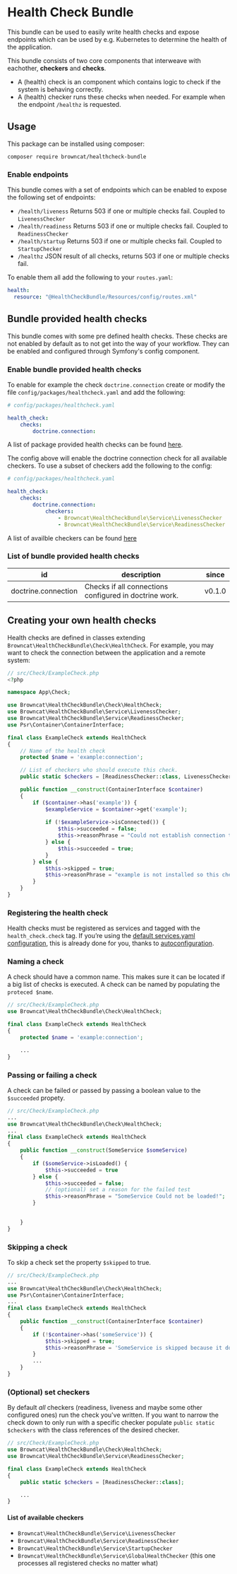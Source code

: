 # Health Check Bundle
This bundle can be used to easily write health checks and expose endpoints which can be used by e.g. Kubernetes to determine the health of the application.

This bundle consists of two core components that interweave with eachother, **checkers** and **checks**. 
- A (health) check is an component which contains logic to check if the system is behaving correctly.
- A (health) checker runs these checks when needed. For example when the endpoint `/healthz` is requested.   

## Usage
This package can be installed using composer:

`composer require browncat/healthcheck-bundle`

### Enable endpoints
This bundle comes with a set of endpoints which can be enabled to expose the following set of endpoints:

- `/health/liveness`  Returns 503 if one or multiple checks fail. Coupled to `LivenessChecker`
- `/health/readiness` Returns 503 if one or multiple checks fail. Coupled to `ReadinessChecker`
- `/health/startup` Returns 503 if one or multiple checks fail. Coupled to `StartupChecker`
- `/healthz` JSON result of all checks, returns 503 if one or multiple checks fail.

To enable them all add the following to your `routes.yaml`:

```yaml
health:
  resource: "@HealthCheckBundle/Resources/config/routes.xml"
```

## Bundle provided health checks

This bundle comes with some pre defined health checks. These checks are not enabled by default as to not get into the way of your workflow. They can be enabled and configured through Symfony's config component.

### Enable bundle provided health checks
To enable for example the check `doctrine.connection` create or modify the file `config/packages/healthcheck.yaml` and add the following:

```yaml
# config/packages/healthcheck.yaml

health_check:
    checks:
        doctrine.connection:
```

A list of package provided health checks can be found [here](#list-of-bundle-provided-health-checks).

The config above will enable the doctrine connection check for all available checkers. To use a subset of checkers add the following to the config:

```yaml
# config/packages/healthcheck.yaml

health_check:
    checks:
        doctrine.connection:
            checkers:
                - Browncat\HealthCheckBundle\Service\LivenessChecker
                - Browncat\HealthCheckBundle\Service\ReadinessChecker
```

A list of availble checkers can be found [here](#list-of-available-checkers)

### List of bundle provided health checks

| id                  | description                                            | since  |
|---------------------|--------------------------------------------------------|--------|
| doctrine.connection | Checks if all connections configured in doctrine work. | v0.1.0 |

## Creating your own health checks
Health checks are defined in classes extending `Browncat\HealthCheckBundle\Check\HealthCheck`. For example, you may want to check the connection between the application and a remote system:

```php
// src/Check/ExampleCheck.php
<?php

namespace App\Check;

use Browncat\HealthCheckBundle\Check\HealthCheck;
use Browncat\HealthCheckBundle\Service\LivenessChecker;
use Browncat\HealthCheckBundle\Service\ReadinessChecker;
use Psr\Container\ContainerInterface;

final class ExampleCheck extends HealthCheck
{
    // Name of the health check
    protected $name = 'example:connection';

    // List of checkers who should execute this check.
    public static $checkers = [ReadinessChecker::class, LivenessChecker::class];

    public function __construct(ContainerInterface $container)
    {
        if ($container->has('example')) {
            $exampleService = $container->get('example');
                
            if (!$exampleService->isConnected()) {
                $this->succeeded = false;
                $this->reasonPhrase = "Could not establish connection to example " . $connection->getName() . ".";
            } else {
                $this->succeeded = true;
            }
        } else {
            $this->skipped = true;
            $this->reasonPhrase = "example is not installed so this check is skipped.";
        }
    }
}
```

### Registering the health check
Health checks must be registered as services and tagged with the `health_check.check` tag. If you’re using the [default services.yaml configuration](https://symfony.com/doc/current/service_container.html#service-container-services-load-example), this is already done for you, thanks to [autoconfiguration](https://symfony.com/doc/current/service_container.html#services-autoconfigure).

### Naming a check
A check should have a common name. This makes sure it can be located if a big list of checks is executed. A check can be named by populating the `proteced $name`.

```php
// src/Check/ExampleCheck.php
use Browncat\HealthCheckBundle\Check\HealthCheck;

final class ExampleCheck extends HealthCheck
{
    protected $name = 'example:connection';

    ...
}
```

### Passing or failing a check
A check can be failed or passed by passing a boolean value to the `$succeeded` propety.

```php
// src/Check/ExampleCheck.php
...
use Browncat\HealthCheckBundle\Check\HealthCheck;
...
final class ExampleCheck extends HealthCheck
{
    public function __construct(SomeService $someService)
    {
        if ($someService->isLoaded() {
            $this->succeeded = true 
        } else {
            $this->succeeded = false;
            // (optional) set a reason for the failed test
            $this->reasonPhrase = "SomeService Could not be loaded!";
        }

        
    }
}
```

### Skipping a check
To skip a check set the property `$skipped` to true.

```php
// src/Check/ExampleCheck.php
...
use Browncat\HealthCheckBundle\Check\HealthCheck;
use Psr\Container\ContainerInterface;
...
final class ExampleCheck extends HealthCheck
{
    public function __construct(ContainerInterface $container)
    {
        if (!$container->has('someService')) {
            $this->skipped = true;
            $this->reasonPhrase = 'SomeService is skipped because it does not exist.';
        }
        ...
    }
}
```

### (Optional) set checkers
By default *all* checkers (readiness, liveness and maybe some other configured ones) run the check you've written. If you want to narrow the check down to only run with a specific checker populate `public static $checkers` with the class references of the desired checker.

```php
// src/Check/ExampleCheck.php
use Browncat\HealthCheckBundle\Check\HealthCheck;
use Browncat\HealthCheckBundle\Service\ReadinessChecker;

final class ExampleCheck extends HealthCheck
{
    public static $checkers = [ReadinessChecker::class]; 

    ...
}
```

#### List of available checkers
- `Browncat\HealthCheckBundle\Service\LivenessChecker`
- `Browncat\HealthCheckBundle\Service\ReadinessChecker`
- `Browncat\HealthCheckBundle\Service\StartupChecker`
- `Browncat\HealthCheckBundle\Service\GlobalHealthChecker` (this one processes all registered checks no matter what)